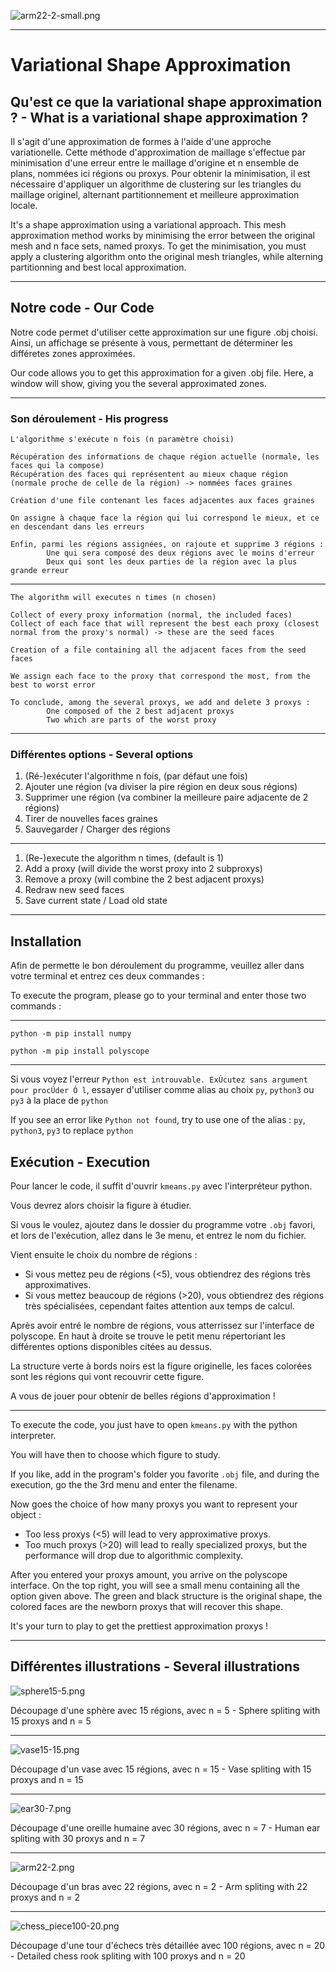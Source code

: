 ![arm22-2-small.png](arm22-2-small.png)

---
# Variational Shape Approximation
## Qu'est ce que la variational shape approximation ? - What is a variational shape approximation ?

Il s'agit d'une approximation de formes à l'aide d'une approche variationelle. 
Cette méthode d'approximation de maillage s'effectue par minimisation d'une erreur entre le maillage d'origine et n ensemble de plans, nommées ici régions ou proxys.
Pour obtenir la minimisation, il est nécessaire d'appliquer un algorithme de clustering sur les triangles du maillage originel, alternant partitionnement et meilleure approximation locale.

It's a shape approximation using a variational approach. 
This mesh approximation method works by minimising the error between the original mesh and n face sets, named proxys.
To get the minimisation, you must apply a clustering algorithm onto the original mesh triangles, while alterning partitionning and best local approximation.

---
## Notre code - Our Code
Notre code permet d'utiliser cette approximation sur une figure .obj choisi. 
Ainsi, un affichage se présente à vous, permettant de déterminer les différetes zones approximées.


Our code allows you to get this approximation for a given .obj file.
Here, a window will show, giving you the several approximated zones.

---

### Son déroulement - His progress
    L'algorithme s'exécute n fois (n paramètre choisi)
	
    Récupération des informations de chaque région actuelle (normale, les faces qui la compose)
	Récupération des faces qui représentent au mieux chaque région (normale proche de celle de la région) -> nommées faces graines
	
    Création d'une file contenant les faces adjacentes aux faces graines

	On assigne à chaque face la région qui lui correspond le mieux, et ce en descendant dans les erreurs

	Enfin, parmi les régions assignées, on rajoute et supprime 3 régions : 
            Une qui sera composé des deux régions avec le moins d'erreur
            Deux qui sont les deux parties de la région avec la plus grande erreur

---
    The algorithm will executes n times (n chosen)
	
    Collect of every proxy information (normal, the included faces)
	Collect of each face that will represent the best each proxy (closest normal from the proxy's normal) -> these are the seed faces
	
    Creation of a file containing all the adjacent faces from the seed faces

	We assign each face to the proxy that correspond the most, from the best to worst error

	To conclude, among the several proxys, we add and delete 3 proxys : 
            One composed of the 2 best adjacent proxys
            Two which are parts of the worst proxy

---
### Différentes options - Several options
1. (Ré-)exécuter l'algorithme n fois, (par défaut une fois)
2. Ajouter une région (va diviser la pire région en deux sous régions)
3. Supprimer une région (va combiner la meilleure paire adjacente de 2 régions)
4. Tirer de nouvelles faces graines
5. Sauvegarder / Charger des régions

---

1. (Re-)execute the algorithm n times, (default is 1)
2. Add a proxy (will divide the worst proxy into 2 subproxys)
3. Remove a proxy (will combine the 2 best adjacent proxys)
4. Redraw new seed faces
5. Save current state / Load old state

---
## Installation


Afin de permette le bon déroulement du programme, veuillez aller dans votre terminal et entrez ces deux commandes :

To execute the program, please go to your terminal and enter those two commands :

---
    
    python -m pip install numpy
    
    python -m pip install polyscope

---
Si vous voyez l'erreur `Python est introuvable. ExÚcutez sans argument pour procÚder Ó l`, essayer d'utiliser comme alias au choix `py`, `python3` ou `py3` à la place de `python`

If you see an error like `Python not found`, try to use one of the alias : `py`, `python3`, `py3` to replace `python`


## Exécution - Execution
Pour lancer le code, il suffit d'ouvrir `kmeans.py` avec l'interpréteur python.

Vous devrez alors choisir la figure à étudier.

Si vous le voulez, ajoutez dans le dossier du programme votre `.obj` favori, et lors de l'exécution, allez dans le 3e menu, et entrez le nom du fichier.

Vient ensuite le choix du nombre de régions :

- Si vous mettez peu de régions (<5), vous obtiendrez des régions très approximatives.
- Si vous mettez beaucoup de régions (>20), vous obtiendrez des régions très spécialisées, cependant faites attention aux temps de calcul.

Après avoir entré le nombre de régions, vous atterrissez sur l'interface de polyscope. En haut à droite se trouve le petit menu répertoriant les différentes options disponibles citées au dessus.

La structure verte à bords noirs est la figure originelle, les faces colorées sont les régions qui vont recouvrir cette figure.

A vous de jouer pour obtenir de belles régions d'approximation !

---

To execute the code, you just have to open `kmeans.py` with the python interpreter.

You will have then to choose which figure to study.

If you like, add in the program's folder you favorite `.obj` file, and during the execution, go the the 3rd menu and enter the filename.

Now goes the choice of how many proxys you want to represent your object :

- Too less proxys (<5) will lead to very approximative proxys.
- Too much proxys (>20) will lead to really specialized proxys, but the performance will drop due to algorithmic complexity.

After you entered your proxys amount, you arrive on the polyscope interface. On the top right, you will see a small menu containing all the option given above.
The green and black structure is the original shape, the colored faces are the newborn proxys that will recover this shape.

It's your turn to play to get the prettiest approximation proxys !

---
## Différentes illustrations - Several illustrations

![sphere15-5.png](sphere15-5.png)

Découpage d'une sphère avec 15 régions, avec n = 5 -
Sphere spliting with 15 proxys and n = 5

---

![vase15-15.png](vase15-15.png)

Découpage d'un vase avec 15 régions, avec n = 15 -
Vase spliting with 15 proxys and n = 15

---

![ear30-7.png](ear30-7.png)

Découpage d'une oreille humaine avec 30 régions, avec n = 7 -
Human ear spliting with 30 proxys and n = 7

---

![arm22-2.png](arm22-2.png)

Découpage d'un bras avec 22 régions, avec n = 2 -
Arm spliting with 22 proxys and n = 2

---
![chess_piece100-20.png](chess_piece100-20.png)

Découpage d'une tour d'échecs très détaillée avec 100 régions, avec n = 20 -
Detailed chess rook spliting with 100 proxys and n = 20

